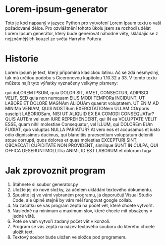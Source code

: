 # Lorem-ipsum-generator

Toto je kód napsaný v jazyce Python pro vytvoření Lorem Ipsum textu o vaší požadované délce.
Pro ozvláštnění tohoto úkolu jsem se rozhodl udělat Lorem Ipsum generátor, který bude generovat náhodné věty, skládajíc se z nejznámějších
kouzel ze světa Harryho Pottera.

# Historie

Lorem ipsum je text, který připomíná klasickou latinu. Ač se zdá nesmyslný, tak má určitou 
podobu s Ciceronovou kapitolou  1.10.32 a 33.
V tomto textu můžete najít tyto výňatky vyznačeny velkýmy písmeny:

qui doLOREM IPSUM, quia DOLOR SIT, AMET, CONSECTUR, ADIPISCI VELIT, SED quia non numquam EIUS MODI TEMPORa INCIDUNT, UT LABORE ET DOLORE MAGNAm ALIQUAm quaerat voluptatem.
UT ENIM AD MINIMa VENIAM, QUIS NOSTRum EXERCITATIONem ULLAM COrporis suscipit LABORIOSam, NISI UT ALIQUID EX EA COMODI CONSEQUATur?
QUIS AUTEm vel eum IURE REPREHENDERIT, qui IN ea VOLUPTATE VELIT ESSE, quam nihil molestiae Consequatur, vel ILLUM, qui DOLOREm EUm FUGIAT, quo voluptas NULLA PARIATUR?
At vero eos et accusamus et iusto odio dignissimos ducimus, qui blanditiis praesentium voluptatum deleniti atque corrupti, quos dolores et quas molestias EXCEPTURI SINT, 
OBCAECATI CUPIDITATE NON PROVIDENT, similique SUNT IN CULPA, QUI OFFICA DESERUNTMOLLITia ANIMI, ID EST LABORUM et dolorum fuga.

# Jak zprovoznit program

1. Stáhnete si soubor generator.py
2. Uložte jej do nové složky, za účelem ukládání textového dokumentu.
3. Spustíte jej ve vámi vybraném programu, já doporučuji Visual Studio Code, ale úplně stejně by vám měl fungovat google collab.
4. Na začátku se vás program zeptá na počet vět, které chcete vytvořit.
5. Následně na minimum a maximum slov, které chcete mít obsaženy v jedné větě.
6. Poté se vám vytvoří zadaný počet vět v konzoli.
7. Program se vás zeptá na název textového souboru do kterého chcete uložit text.
8. Textový soubor bude uložen ve složce pod programem.

                                                                                                                                                                                                                                           










